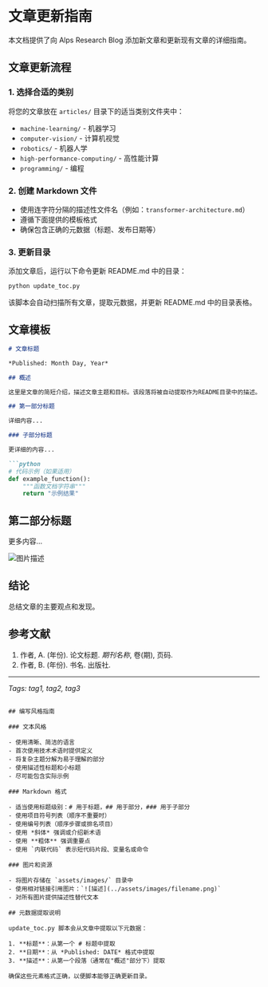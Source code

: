 # 文章更新指南

本文档提供了向 Alps Research Blog 添加新文章和更新现有文章的详细指南。

## 文章更新流程

### 1. 选择合适的类别

将您的文章放在 `articles/` 目录下的适当类别文件夹中：
- `machine-learning/` - 机器学习
- `computer-vision/` - 计算机视觉
- `robotics/` - 机器人学
- `high-performance-computing/` - 高性能计算
- `programming/` - 编程

### 2. 创建 Markdown 文件

- 使用连字符分隔的描述性文件名（例如：`transformer-architecture.md`）
- 遵循下面提供的模板格式
- 确保包含正确的元数据（标题、发布日期等）

### 3. 更新目录

添加文章后，运行以下命令更新 README.md 中的目录：

```bash
python update_toc.py
```

该脚本会自动扫描所有文章，提取元数据，并更新 README.md 中的目录表格。

## 文章模板

```markdown
# 文章标题

*Published: Month Day, Year*

## 概述

这里是文章的简短介绍，描述文章主题和目标。该段落将被自动提取作为README目录中的描述。

## 第一部分标题

详细内容...

### 子部分标题

更详细的内容...

```python
# 代码示例（如果适用）
def example_function():
    """函数文档字符串"""
    return "示例结果"
```

## 第二部分标题

更多内容...

![图片描述](../assets/images/example.png)

## 结论

总结文章的主要观点和发现。

## 参考文献

1. 作者, A. (年份). 论文标题. *期刊名称*, 卷(期), 页码.
2. 作者, B. (年份). 书名. 出版社.

---

*Tags: tag1, tag2, tag3*
```

## 编写风格指南

### 文本风格

- 使用清晰、简洁的语言
- 首次使用技术术语时提供定义
- 将复杂主题分解为易于理解的部分
- 使用描述性标题和小标题
- 尽可能包含实际示例

### Markdown 格式

- 适当使用标题级别：# 用于标题，## 用于部分，### 用于子部分
- 使用项目符号列表（顺序不重要时）
- 使用编号列表（顺序步骤或排名项目）
- 使用 *斜体* 强调或介绍新术语
- 使用 **粗体** 强调重要点
- 使用 `内联代码` 表示短代码片段、变量名或命令

### 图片和资源

- 将图片存储在 `assets/images/` 目录中
- 使用相对链接引用图片：`![描述](../assets/images/filename.png)`
- 对所有图片提供描述性替代文本

## 元数据提取说明

update_toc.py 脚本会从文章中提取以下元数据：

1. **标题**：从第一个 # 标题中提取
2. **日期**：从 *Published: DATE* 格式中提取
3. **描述**：从第一个段落（通常在"概述"部分下）提取

确保这些元素格式正确，以便脚本能够正确更新目录。 
